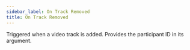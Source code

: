 ```yaml
---
sidebar_label: On Track Removed
title: On Track Removed
---
```

Triggered when a video track is added. Provides the participant ID in its argument.